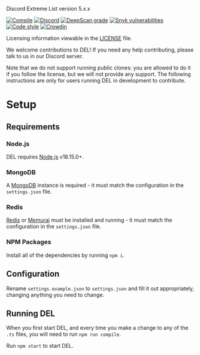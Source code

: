  Discord Extreme List version 5.x.x

[![Compile](https://github.com/discordextremelist/website/workflows/Compile/badge.svg)](https://github.com/discordextremelist/website/actions?query=workflow%3ACompile)
[![Discord](https://img.shields.io/discord/568567800910839811?color=5865f2&logo=discord&logoColor=white)](https://discord.gg/WeCer3J)
[![DeepScan grade](https://deepscan.io/api/teams/8370/projects/12889/branches/206397/badge/grade.svg)](https://deepscan.io/dashboard#view=project&tid=8370&pid=12889&bid=206397)
[![Snyk vulnerabilities](https://img.shields.io/snyk/vulnerabilities/github/discordextremelist/website?logo=snyk)](https://snyk.io/test/github/discordextremelist/website)
[![Code style](https://img.shields.io/badge/code%20style-prettier-ff69b4?logo=prettier&logoColor=white)](https://prettier.io)
[![Crowdin](https://badges.crowdin.net/delly/localized.svg)](https://translate.discordextremelist.xyz/project/delly)  

Licensing information viewable in the [LICENSE](https://github.com/discordextremelist/website/blob/main/LICENSE) file.

We welcome contributions to DEL! If you need any help contributing, please talk to us in our Discord server.

Note that we do not support running public clones: you are allowed to do it if you follow the license, but we will not provide any support. The following instructions are only for users running DEL in development to contribute.

# Setup

## Requirements

### Node.js

DEL requires [Node.js](https://nodejs.org) v18.15.0+.

### MongoDB

A [MongoDB](https://mongodb.com) instance is required - it must match the configuration in the `settings.json` file.

### Redis

[Redis](https://redis.io) or [Memurai](https://memurai.com) must be installed and running - it must match the configuration in the `settings.json` file.

### NPM Packages
Install all of the dependencies by running `npm i`.

## Configuration

Rename `settings.example.json` to `settings.json` and fill it out appropriately, changing anything you need to change.

## Running DEL

When you first start DEL, and every time you make a change to any of the `.ts` files, you will need to run `npm run compile`.

Run `npm start` to start DEL.
